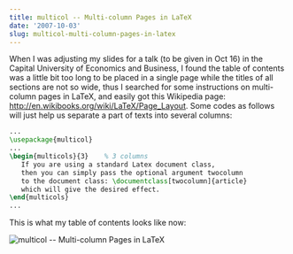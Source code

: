 ```yaml
---
title: multicol -- Multi-column Pages in LaTeX
date: '2007-10-03'
slug: multicol-multi-column-pages-in-latex
---
```


When I was adjusting my slides for a talk (to be given in Oct 16) in the Capital University of Economics and Business, I found the table of contents was a little bit too long to be placed in a single page while the titles of all sections are not so wide, thus I searched for some instructions on multi-column pages in LaTeX, and easily got this Wikipedia page: <http://en.wikibooks.org/wiki/LaTeX/Page_Layout>. Some codes as follows will just help us separate a part of texts into several columns:

```tex 
...
\usepackage{multicol}
...
\begin{multicols}{3}    % 3 columns
   If you are using a standard Latex document class,
   then you can simply pass the optional argument twocolumn
   to the document class: \documentclass[twocolumn]{article}
   which will give the desired effect.
\end{multicols}
...
```

This is what my table of contents looks like now:

![multicol -- Multi-column Pages in LaTeX](https://db.yihui.name/imgur/MguIG.png)
